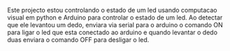 Este projecto estou controlando o estado de um led usando computacao visual em python e Arduino para controlar o estado de um led. 
Ao detectar que ele levantou um dedo, enviara via serial para o arduino o comando ON para ligar o led que esta conectado ao arduino e quando levantar o dedo duas
enviara o comando OFF para desligar o led.

